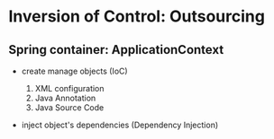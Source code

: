 # Inversion of Control: Outsourcing

## Spring container: ApplicationContext

- create manage objects (IoC)
    
    1. XML configuration
    2. Java Annotation
    3. Java Source Code
    
- inject object's dependencies (Dependency Injection)
